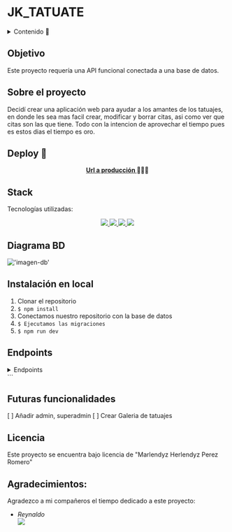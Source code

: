 # JK_TATUATE

<details>
  <summary>Contenido 📝</summary>
  <ol>
    <li><a href="#objetivo">Objetivo</a></li>
    <li><a href="#sobre-el-proyecto">Sobre el proyecto</a></li>
    <li><a href="#stack">Stack</a></li>
    <li><a href="#diagrama-bd">Diagrama</a></li>
    <li><a href="#instalación-en-local">Instalación</a></li>
    <li><a href="#endpoints">Endpoints</a></li>
    <li><a href="#futuras-funcionalidades">Futuras funcionalidades</a></li>
    <li><a href="#licencia">Licencia</a></li>
    <li><a href="#desarrollo">Desarrollo</a></li>
    <li><a href="#agradecimientos">Agradecimientos</a></li>
   
  </ol>
</details>

## Objetivo

Este proyecto requería una API funcional conectada a una base de datos.

## Sobre el proyecto

Decidí crear una aplicación web para ayudar a los amantes de los tatuajes, en donde les sea mas facil crear, modificar y borrar citas, asi como ver que citas son las que tiene. Todo con la intencion de aprovechar el tiempo pues es estos dias el tiempo es oro.

## Deploy 🚀

<div align="center">
    <a href="https://www.google.com"><strong>Url a producción </strong></a>🚀🚀🚀
</div>

## Stack

Tecnologías utilizadas:

<div align="center">
<a href="https://www.mysql.com/">
    <img src= https://shields.io/badge/MySQL-lightgrey?logo=mysql&style=plastic&logoColor=white&labelColor=blue/>
</a>
<a href="https://www.expressjs.com/">
    <img src= "https://img.shields.io/badge/express.js-%23404d59.svg?style=for-the-badge&logo=express&logoColor=%2361DAFB"/>
</a>
<a href="https://nodejs.org/es/">
    <img src= "https://img.shields.io/badge/node.js-026E00?style=for-the-badge&logo=node.js&logoColor=white"/>
</a>
<a href="https://developer.mozilla.org/es/docs/Web/JavaScript">
    <img src= "https://img.shields.io/badge/javascipt-EFD81D?style=for-the-badge&logo=javascript&logoColor=black"/>
</a>
 </div>

## Diagrama BD

!['imagen-db'](.)

## Instalación en local

1. Clonar el repositorio
2. `$ npm install`
3. Conectamos nuestro repositorio con la base de datos
4. `$ Ejecutamos las migraciones`
5. `$ npm run dev`

## Endpoints

<details>
<summary>Endpoints</summary>

- AUTH

- REGISTER USER

           POST http://localhost:3000/authUser/register
       body:
       ``` js
           {
               "username": "tate",
                "first_name": "logan",
                "last_name": "morrison",
                "email": "logan@gmail.com",
                "password": "12345678"
           }
       ```

  - LOGIN

          POST http://localhost:3000/users/login

    body:

    ```js
        {

         "email": "romeroz@gmail.com",
         "password": "12345678"


        }
    ```

  - USER PROFILE

          GET http://localhost:3000/api/users/1

  - UPDATE PROFILE

          PATCH http://localhost:3000/api/users/10

    body:

    ```js
         {
         "username": "ydy",
         "first_name": "marleydy",
         "last_name": "romero",
         "email": "romerz@gmail.com",
         "password": "12345678"
        }
    ```

  - APPOINTMENT CREATION

          POST http://localhost:3000/appointments/

    body:

    ```js
        {

              "user_id": 1,
              "tatuate_workers_id": 1,
              "appointment_date": "2024-04-17 10:30:00"

        }
    ```

  - APPOINTMENT UPDATE

          PATCH http://localhost:3000/appointment/1

    body:

    ```js
        {

              "user_id": 1,
              "tatuate_workers": 2,
              "appointment_date": "2024-04-14 12:30:00"

        }
    ```

  - APPOINTMENT DELETE

         DELETE http://localhost:3000/appointment/1

  - APPOINTMENT FOR USERS

         GET http://localhost:3000/appointment/users/1

  - APPOINTMENT FOR TATUATE_WORKERS

         GET http://localhost:3000/appointment/worker/1

  </details>
  ```

## Futuras funcionalidades
 
[ ] Añadir admin, superadmin 
[ ] Crear Galeria de tatuajes


## Licencia

Este proyecto se encuentra bajo licencia de "Marlendyz Herlendyz Perez Romero"


## Agradecimientos:

Agradezco a mi compañeros el tiempo dedicado a este proyecto:

- _Reynaldo_  
  <a href="https://github.com/ReynaldoMunozF" target="_blank"><img src="https://img.shields.io/badge/github-24292F?style=for-the-badge&logo=github&logoColor=white" target="_blank"></a>
